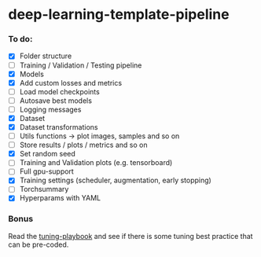 # deep-learning-template-pipeline

### To do:

- [x] Folder structure
- [ ] Training / Validation / Testing pipeline
- [x] Models
- [x] Add custom losses and metrics
- [ ] Load model checkpoints
- [ ] Autosave best models
- [ ] Logging messages
- [x] Dataset 
- [x] Dataset transformations
- [ ] Utils functions -> plot images, samples and so on
- [ ] Store results / plots / metrics and so on
- [x] Set random seed
- [ ] Training and Validation plots (e.g. tensorboard) 
- [ ] Full gpu-support
- [x] Training settings (scheduler, augmentation, early stopping)
- [ ] Torchsummary
- [x] Hyperparams with YAML

### Bonus
Read the [tuning-playbook](https://github.com/google-research/tuning_playbook) and see if there is some tuning best practice that can be pre-coded. 
